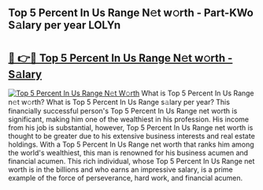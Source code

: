 ## Top 5 Percent In Us Range N𝚎t w𝚘rth - Part-KWo S𝚊lary per year LOLYn

# <h2><a href="http://gc0fwuk.nevu.top/?p=Top+5+Percent+In+Us+Range">🔗 👉🔴 Top 5 Percent In Us Range N𝚎t w𝚘rth - S𝚊lary</a></h2>

[![Top 5 Percent In Us Range N𝚎t W𝚘rth](https://i.imgur.com/Oavwk0R.jpeg)](http://gc0fwuk.nevu.top/?p=Top+5+Percent+In+Us+Range)
What is Top 5 Percent In Us Range n𝚎t w𝚘rth? What is Top 5 Percent In Us Range s𝚊lary per year?
This financially successful person's Top 5 Percent In Us Range net worth is significant, making him one of the wealthiest in his profession. His income from his job is substantial, however, Top 5 Percent In Us Range net worth is thought to be greater due to his extensive business interests and real estate holdings. With a Top 5 Percent In Us Range net worth that ranks him among the world's wealthiest, this man is renowned for his business acumen and financial acumen. This rich individual, whose Top 5 Percent In Us Range net worth is in the billions and who earns an impressive salary, is a prime example of the force of perseverance, hard work, and financial acumen.

